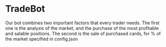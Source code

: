 # TradeBot
Our bot combines two important factors that every trader needs. The first one is the analysis of the market, and the purchase of the most profitable and salable positions. The second is the sale of purchased cards, for % of the market specified in config.json
